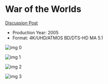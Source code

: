 # War of the Worlds

[Discussion Post](https://www.avsforum.com/threads/bass-eq-for-filtered-movies.2995212/post-57481994)

* Production Year: 2005
* Format: 4K/UHD/ATMOS BD/DTS-HD MA 5.1

![img 0](https://i.imgur.com/cQ6M6Wa.jpg)

![img 1](https://i.imgur.com/hn1CMpL.png)

![img 2](https://i.imgur.com/i7lIC1B.jpg)

![img 3](https://i.imgur.com/wfdaC7Z.jpg)

